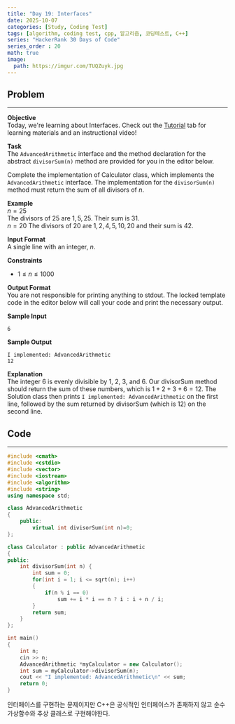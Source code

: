 ```yaml
---
title: "Day 19: Interfaces"
date: 2025-10-07
categories: [Study, Coding Test]
tags: [algorithm, coding test, cpp, 알고리즘, 코딩테스트, C++]
series: "HackerRank 30 Days of Code"
series_order : 20
math: true
image:
  path: https://imgur.com/TUQZuyk.jpg
---
```


## Problem

---

**Objective**  
Today, we're learning about Interfaces. Check out the [Tutorial](https://www.hackerrank.com/challenges/30-interfaces/tutorial) tab for learning materials and an instructional video!

**Task**  
The `AdvancedArithmetic` interface and the method declaration for the abstract `divisorSum(n)` method are provided for you in the editor below.

Complete the implementation of Calculator class, which implements the `AdvancedArithmetic` interface. The implementation for the `divisorSum(n)` method must return the sum of all divisors of $n$.

**Example**  
$n = 25$  
The divisors of $25$ are $1, 5, 25$. Their sum is $31$.  
$n = 20$
The divisors of $20$ are $1, 2, 4, 5, 10, 20$ and their sum is $42$.

**Input Format**  
A single line with an integer, $n$.

**Constraints**  

- $1 \le n \le 1000$

**Output Format**  
You are not responsible for printing anything to stdout. The locked template code in the editor below will call your code and print the necessary output.

**Sample Input**  
```text
6
```

**Sample Output**  
```text
I implemented: AdvancedArithmetic
12
```

**Explanation**  
The integer $6$ is evenly divisible by $1$, $2$, $3$, and $6$. Our divisorSum method should return the sum of these numbers, which is $1 + 2 + 3 + 6 = 12$. The Solution class then prints `I implemented: AdvancedArithmetic` on the first line, followed by the sum returned by divisorSum (which is $12$) on the second line.

## Code

---

```cpp
#include <cmath>
#include <cstdio>
#include <vector>
#include <iostream>
#include <algorithm>
#include <string>
using namespace std;

class AdvancedArithmetic
{
    public:
        virtual int divisorSum(int n)=0;
};

class Calculator : public AdvancedArithmetic 
{
public:
    int divisorSum(int n) {
        int sum = 0;
        for(int i = 1; i <= sqrt(n); i++)
        {
            if(n % i == 0)
                sum += i * i == n ? i : i + n / i;
        }
        return sum;
    }
};

int main()
{
    int n;
    cin >> n;
    AdvancedArithmetic *myCalculator = new Calculator(); 
    int sum = myCalculator->divisorSum(n);
    cout << "I implemented: AdvancedArithmetic\n" << sum;
    return 0;
}
```

인터페이스를 구현하는 문제이지만 C++은 공식적인 인터페이스가 존재하지 않고 순수가상함수와 추상 클래스로 구현해야한다.
